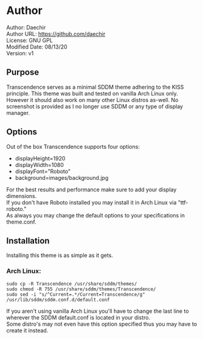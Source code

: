 # Author
Author: Daechir <br/>
Author URL: https://github.com/daechir <br/>
License: GNU GPL <br/>
Modified Date: 08/13/20 <br/>
Version: v1


## Purpose
Transcendence serves as a minimal SDDM theme adhering to the KISS principle.
This theme was built and tested on vanilla Arch Linux only. However it should also work on many other Linux distros as-well.
No screenshot is provided as I no longer use SDDM or any type of display manager.


## Options
Out of the box Transcendence supports four options:
+ displayHeight=1920
+ displayWidth=1080
+ displayFont="Roboto"
+ background=images/background.jpg

For the best results and performance make sure to add your display dimensions. <br/>
If you don't have Roboto installed you may install it in Arch Linux via "ttf-roboto." <br/>
As always you may change the default options to your specifications in theme.conf.


## Installation
Installing this theme is as simple as it gets. <br/>

### Arch Linux:
`sudo cp -R Transcendence /usr/share/sddm/themes/` <br/>
`sudo chmod -R 755 /usr/share/sddm/themes/Transcendence/` <br/>
`sudo sed -i "s/^Current=.*/Current=Transcendence/g" /usr/lib/sddm/sddm.conf.d/default.conf` <br/>

If you aren't using vanilla Arch Linux you'll have to change the last line to wherever the SDDM default.conf is located in your distro. <br/>
Some distro's may not even have this option specified thus you may have to create it instead.


